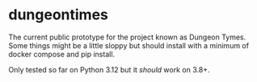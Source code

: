 # dungeontimes

The current public prototype for the project known as Dungeon Tymes. Some things might be a little sloppy but should install with a minimum of docker compose and pip install.

Only tested so far on Python 3.12 but it *should* work on 3.8+.
